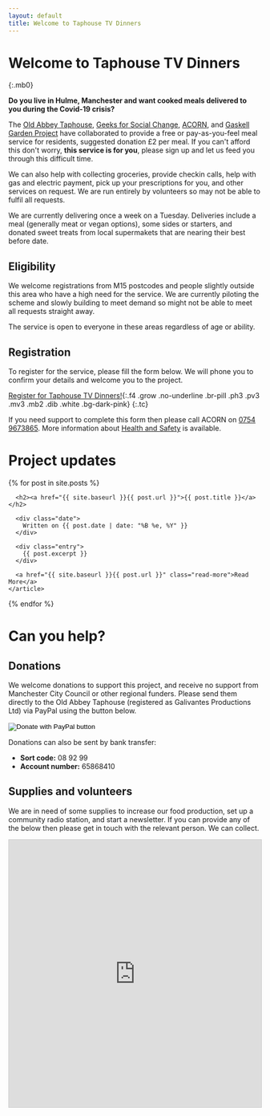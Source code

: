 ```yaml
---
layout: default
title: Welcome to Taphouse TV Dinners
---
```


# Welcome to Taphouse TV Dinners

{:.mb0}

**Do you live in Hulme, Manchester and want cooked meals delivered to you during the Covid-19 crisis?**

The [Old Abbey Taphouse](http://theoldabbeytaphouse.co.uk/), [Geeks for Social Change](http://gfsc.studio/), [ACORN](https://acorntheunion.org.uk/), and [Gaskell Garden Project](https://gaskellgardenproject.co.uk/) have collaborated to provide a free or pay-as-you-feel meal service for residents, suggested donation £2 per meal. If you can't afford this don't worry, **this service is for you**, please sign up and let us feed you through this difficult time.

We can also help with collecting groceries, provide checkin calls, help with gas and electric payment, pick up your prescriptions for you, and other services on request. We are run entirely by volunteers so may not be able to fulfil all requests.

We are currently delivering once a week on a Tuesday. Deliveries include a meal (generally meat or vegan options), some sides or starters, and donated sweet treats from local supermakets that are nearing their best before date.

## Eligibility

We welcome registrations from M15 postcodes and people slightly outside this area who have a high need for the service. We are currently piloting the scheme and slowly building to meet demand so might not be able to meet all requests straight away.

The service is open to everyone in these areas regardless of age or ability.

## Registration

To register for the service, please fill the form below. We will phone you to confirm your details and welcome you to the project.

[Register for Taphouse TV Dinners!](https://airtable.com/shr011U0OscveCvHl){:.f4 .grow .no-underline .br-pill .ph3 .pv3 .mv3 .mb2 .dib .white .bg-dark-pink}
{:.tc}

If you need support to complete this form then please call ACORN on [0754 9673865](tel:07549673865). More information about [Health and Safety](/health-safety) is available.

# Project updates

<div class="posts">
  {% for post in site.posts %}
    <article class="post">

      <h2><a href="{{ site.baseurl }}{{ post.url }}">{{ post.title }}</a></h2>

      <div class="date">
        Written on {{ post.date | date: "%B %e, %Y" }}
      </div>

      <div class="entry">
        {{ post.excerpt }}
      </div>

      <a href="{{ site.baseurl }}{{ post.url }}" class="read-more">Read More</a>
    </article>
  {% endfor %}
</div>

# Can you help?

## Donations
 
We welcome donations to support this project, and receive no support from Manchester City Council or other regional funders. Please send them directly to the Old Abbey Taphouse (registered as Galivantes Productions Ltd) via PayPal using the button below.

<form action="https://www.paypal.com/cgi-bin/webscr" method="post" target="_top">
  <input type="hidden" name="cmd" value="_donations" />
  <input type="hidden" name="business" value="galivantes@gmail.com" />
  <input type="hidden" name="item_name" value="Taphouse TV Dinners" />
  <input type="hidden" name="currency_code" value="GBP" />
  <input type="image" src="https://www.paypalobjects.com/en_US/GB/i/btn/btn_donateCC_LG.gif" border="0" name="submit" title="PayPal - The safer, easier way to pay online!" alt="Donate with PayPal button" />
  <img alt="" border="0" src="https://www.paypal.com/en_GB/i/scr/pixel.gif" width="1" height="1" />
</form>

Donations can also be sent by bank transfer:

 * **Sort code:** 08 92 99
 * **Account number:** 65868410


## Supplies and volunteers

We are in need of some supplies to increase our food production, set up a community radio station, and start a newsletter. If you can provide any of the below then please get in touch with the relevant person. We can collect.

<iframe class="airtable-embed" src="https://airtable.com/embed/shrpBXhasbybORfX2?backgroundColor=purpleLight&viewControls=on" frameborder="0" onmousewheel="" width="100%" height="533" style="background: transparent; border: 1px solid #ccc;"></iframe>
